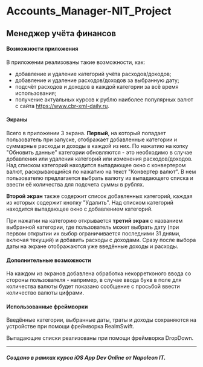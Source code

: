 # Accounts_Manager-NIT_Project
## Менеджер учёта финансов

#### Возможности приложения
В приложении реализованы такие возможности, как:
- добавление и удаление категорий учёта расходов/доходов;
- добавление и удаление расходов/доходов за выбранную дату;
- подсчёт расходов и доходов в каждой категории за всё время использования;
- получение актуальных курсов к рублю наиболее популярных валют с сайта https://www.cbr-xml-daily.ru.

#### Экраны
Всего в приложении 3 экрана. **Первый**, на который попадает пользователь при запуске, отображает добавленные категории и суммарные расходы и доходы в каждой из них. По нажатию на копку "Обновить данные" категории обновляются - это необходимо в случае добавления или удаления категорий или изменения расходов/доходов. Над списком категорий находится выпадающее окно с конвертером валют, раскрывающийся по нажатию на текст "Конвертер валют". В нем пользователю предлагается выбрать валюту из выпадающего списка и ввести её количества для подсчета суммы в рублях.

**Второй экран** также содержит список добавленных категорий, каждая из которых содержит кнопку "Удалить". Над списком категорий находится выпадающее окно с добавлением категорий.

При нажатии на категорию открывается **третий экран** с названием выбранной категории, где пользователь может выбрать дату (при первом открытии их выбор ограничивается последними 31 днями, включая текущий) и добавить расходы с доходами. Сразу после выбора даты на экране отображаются уже введённые доходы и расходы.

#### Дополнительные возможности
На каждом из экранов добавлена обработка некорретконого ввода со стороны пользователя - например, в случае ввода букв в поле для количества валюты будет показано сообщение с просьбой ввести количество валюты цифрами.

#### Использованные фреймворки

Введённые категории, выбранные даты, траты и доходы сохраняются на устройстве при помощи фреймворка RealmSwift.

Выпадающие списки реализованы при помощи фреймворка DropDown.

***

##### Создано в рамках курса iOS App Dev Online от Napoleon IT.
